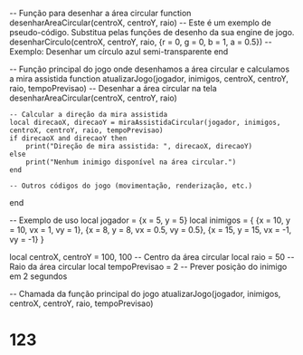 -- Função para desenhar a área circular
function desenharAreaCircular(centroX, centroY, raio)
    -- Este é um exemplo de pseudo-código. Substitua pelas funções de desenho da sua engine de jogo.
    desenharCirculo(centroX, centroY, raio, {r = 0, g = 0, b = 1, a = 0.5})  -- Exemplo: Desenhar um círculo azul semi-transparente
end

-- Função principal do jogo onde desenhamos a área circular e calculamos a mira assistida
function atualizarJogo(jogador, inimigos, centroX, centroY, raio, tempoPrevisao)
    -- Desenhar a área circular na tela
    desenharAreaCircular(centroX, centroY, raio)
    
    -- Calcular a direção da mira assistida
    local direcaoX, direcaoY = miraAssistidaCircular(jogador, inimigos, centroX, centroY, raio, tempoPrevisao)
    if direcaoX and direcaoY then
        print("Direção de mira assistida: ", direcaoX, direcaoY)
    else
        print("Nenhum inimigo disponível na área circular.")
    end
    
    -- Outros códigos do jogo (movimentação, renderização, etc.)
end

-- Exemplo de uso
local jogador = {x = 5, y = 5}
local inimigos = {
    {x = 10, y = 10, vx = 1, vy = 1},
    {x = 8, y = 8, vx = 0.5, vy = 0.5},
    {x = 15, y = 15, vx = -1, vy = -1}
}

local centroX, centroY = 100, 100  -- Centro da área circular
local raio = 50  -- Raio da área circular
local tempoPrevisao = 2  -- Prever posição do inimigo em 2 segundos

-- Chamada da função principal do jogo
atualizarJogo(jogador, inimigos, centroX, centroY, raio, tempoPrevisao)
# 123
